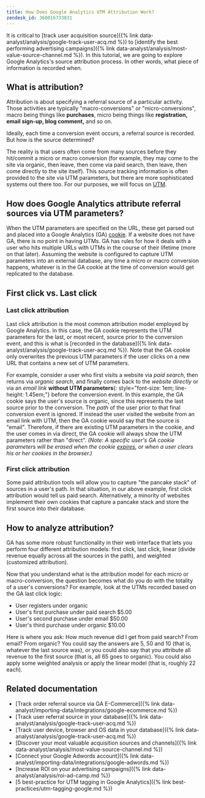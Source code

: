 ```yaml
---
title: How Does Google Analytics UTM Attribution Work?
zendesk_id: 360016733031
---
```


It is critical to [track user acquisition source]({% link data-analyst/analysis/google-track-user-acq.md %}) to [identify the best performing advertising campaigns]({% link data-analyst/analysis/most-value-source-channel.md %}). In this tutorial, we are going to explore Google Analytics\'s source attribution process. In other words, what piece of information is recorded when.

## What is attribution?

Attribution is about specifying a referral source of a particular activity. Those activities are typically \"macro-conversions\" or \"micro-conversions\", macro being things like **purchases**, micro being things like **registration, email sign-up, blog comment,** and so on.

Ideally, each time a conversion event occurs, a referral source is recorded. But how is the source determined?

The reality is that users often come from many sources before they hit/commit a micro or macro conversion (for example, they may come to the site via organic, then leave, then come via paid search, then leave, then come directly to the site itself). This source tracking information is often provided to the site via UTM parameters, but there are more sophisticated systems out there too. For our purposes, we will focus on [UTM](https://support.google.com/analytics/answer/1033867?hl=en&ref_topic=1032998).

## How does Google Analytics attribute referral sources via UTM parameters?

When the UTM parameters are specified on the URL, these get parsed out and placed into a Google Analytics (GA) [cookie](https://en.wikipedia.org/wiki/HTTP_cookie). If a website does not have GA, there is no point in having UTMs. GA has rules for how it deals with a user who hits multiple URLs with UTMs in the course of their lifetime (more on that later). Assuming the website is configured to capture UTM parameters into an external database, any time a micro or macro conversion happens, whatever is in the GA cookie at the time of conversion would get replicated to the database.

## First click vs. Last click

### Last click attribution

Last click attribution is the most common attribution model employed by Google Analytics. In this case, the GA cookie represents the UTM parameters for the last, or most recent, source prior to the conversion event, and this is what is [recorded in the database]({% link data-analyst/analysis/google-track-user-acq.md %}). Note that the GA cookie only overwrites the previous UTM parameters if the user clicks on a new URL that contains a new set of UTM parameters.

For example, consider a user who first visits a website via *paid search*, then returns via *organic search*, and finally comes back to the *website directly* or via an *email link* **without UTM parameters**{: style="font-size: 1em; line-height: 1.45em;"} before the conversion event. In this example, the GA cookie says the user's source is organic, since this represents the last source prior to the conversion. The *path* of the user prior to that final conversion event is ignored. If instead the user visited the website from an email link with UTM, then the GA cookie would say that the source is \"email\". Therefore, if there are existing UTM parameters in the cookie, and the user comes in via direct, the GA cookie will always show the UTM parameters rather than \"direct\". *(Note: A specific user\'s GA cookie parameters will be erased when the cookie [expires](https://developers.google.com/analytics/devguides/collection/analyticsjs/cookie-usage), or when a user clears his or her cookies in the browser.)*

### First click attribution

Some paid attribution tools will allow you to capture \"the pancake stack\" of sources in a user\'s path. In that situation, in our above example, first click attribution would tell us paid search. Alternatively, a minority of websites implement their own cookies that capture a pancake stack and store the first source into their database.

## How to analyze attribution?

GA has some more robust functionality in their web interface that lets you perform four different attribution models:  first click, last click, linear (divide revenue equally across all the sources in the path), and weighted (customized attribution).

Now that you understand what is the attribution model for each micro or macro-conversion, the question becomes what do you do with the totality of a user\'s conversions?  For example, look at the UTMs recorded based on the GA last click logic:

*  User registers under organic
*  User\'s first purchase under paid search $5.00
*  User\'s second purchase under email $50.00
*  User\'s third purchase under organic $10.00

Here is where you ask: How much revenue did I get from paid search?  From email?  From organic?  You could say the answers are 5, 50 and 10 (that is, whatever the last source was), or you could also say that you attribute all revenue to the first source (that is, all 65 goes to organic). You could also apply some weighted analysis or apply the linear model (that is, roughly 22 each).

## Related documentation

*  [Track order referral source via GA E-Commerce]({% link data-analyst/importing-data/integrations/google-ecommerce.md %})
*  [Track user referral source in your database]({% link data-analyst/analysis/google-track-user-acq.md %})
*  [Track user device, browser and OS data in your database]({% link data-analyst/analysis/google-track-user-acq.md %})
*  [Discover your most valuable acquisition sources and channels]({% link data-analyst/analysis/most-value-source-channel.md %})
*  [Connect your Google Adwords account]({% link data-analyst/importing-data/integrations/google-adwords.md %})
*  [Increase ROI on your advertising campaigns]({% link data-analyst/analysis/roi-ad-camp.md %})
*  [5 best-practice for UTM tagging in Google Analytics]({% link best-practices/utm-tagging-google.md %})
